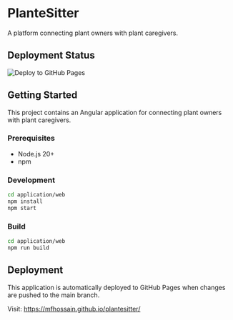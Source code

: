 # PlanteSitter

A platform connecting plant owners with plant caregivers.

## Deployment Status

![Deploy to GitHub Pages](https://github.com/mfhossain/plantesitter/workflows/Deploy%20Angular%20to%20GitHub%20Pages/badge.svg)

## Getting Started

This project contains an Angular application for connecting plant owners with plant caregivers.

### Prerequisites
- Node.js 20+
- npm

### Development
```bash
cd application/web
npm install
npm start
```

### Build
```bash
cd application/web
npm run build
```

## Deployment

This application is automatically deployed to GitHub Pages when changes are pushed to the main branch.

Visit: https://mfhossain.github.io/plantesitter/
